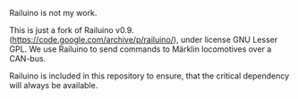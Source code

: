 Railuino is not my work.

This is just a fork of Railuino v0.9. (https://code.google.com/archive/p/railuino/), under license GNU Lesser GPL. We use Railuino to send commands to Märklin locomotives over a CAN-bus.

Railuino is included in this repository to ensure, that the critical dependency will always be available.
